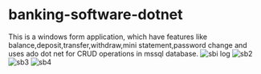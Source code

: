 # banking-software-dotnet
This is a windows form application, which have features like balance,deposit,transfer,withdraw,mini statement,password change and uses ado dot net  for CRUD operations in mssql database.
![sbi log](https://user-images.githubusercontent.com/40737900/145980278-a4bdc091-7ff3-4184-869e-712f45bce98f.png)
![sb2](https://user-images.githubusercontent.com/40737900/145980324-0ae6f3bd-ded1-4812-ab66-9e105dda16a0.png)
![sb3](https://user-images.githubusercontent.com/40737900/145980344-7b609983-eb99-421e-85d6-bb95b1e9b69e.png)
![sb4](https://user-images.githubusercontent.com/40737900/145980381-a4fe4719-868d-4062-8c65-3ebf4bdf5eb3.png)
